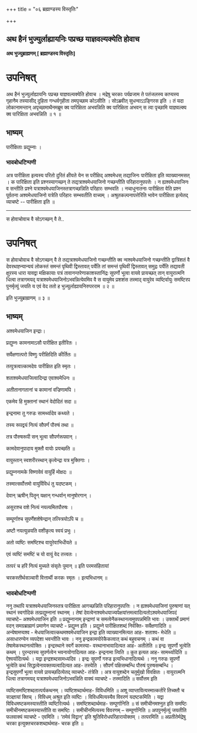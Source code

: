 +++
title = "०६ ब्रह्माण्डस्य विस्तृतिः"

+++


## अथ हैनं भुज्युर्लाह्यायनिः पप्रच्छ याज्ञवल्यक्येति होवाच

**अथ भुज्युब्राह्मणम् \[ ब्रह्माण्डस्य विस्तृतिः\]**

# **उपनिषत्**

अथ हैनं भुज्युर्लाह्यायनिः पप्रच्छ याज्ञवल्यक्येति होवाच । मद्रेषु चरकाः पर्यव्रजाम ते पतंजलस्य काप्यस्य गृहानैम तस्यासीद् दुहिता गन्धर्वगृहीता तमपृच्छाम कोऽसीति । सोऽब्रवीत् सुधन्वाऽऽङ्गिरस इति । तं यदा लोकानामन्तान् अपृच्छामाथैनमब्रूम क्व पारिक्षिता अभवन्निति क्व पारिक्षिता अभवन् स त्वा पृच्छामि याज्ञवल्क्य क्व पारिक्षिता अभवन्निति ॥ १ ॥

## **भाष्यम्**

पारीक्षिताः प्रद्युम्नाः ।

### **भावबोधटिप्पणी**

अत्र पारीक्षिता इत्यस्य परितो दुरितं क्षीयते येन स परीक्षिद् अश्वमेधस् तद्याजिनः पारीक्षिता इति व्याख्यानमसत् । क पारिक्षिता इति प्रश्नस्यागच्छन् ते तद्यत्राश्वमेधयाजिनो गच्छन्तीति परिहारानुपपत्तेः । न ह्यश्वमेधयाजिनः व सन्तीति प्रश्ने यत्राश्वमेधयाजिनस्तत्रागच्छन्निति परिहारः सम्भवति । नचाधुनातनाः पारीक्षिता वेति प्रश्न पूर्वतना अश्वमेधयाजिनो यत्रेति परिहारः सम्भवतीति वाच्यम् । अश्रुतकल्पनापत्तेरिति भावेन पारीक्षिता इत्येतद् व्याचष्टे -- पारीक्षिता इति ॥

------------------------------------------------------------------------

स होवाचोवाच वै सोऽगच्छन् वै ते..

# **उपनिषत्**

स होवाचोवाच वै सोऽगच्छन् वै ते तद्यत्राश्वमेधयाजिनो गच्छन्तीति क्व न्वश्वमेधयाजिनो गच्छन्तीति द्वात्रिंशतं वै देवरथाह्न्यान्ययं लोकस्तं समन्तं पृथिवी द्विस्तावत् पर्येति तां समन्तं पृथिवीं द्विस्तावत् समुद्रः पर्येति तद्यावती क्षुरस्य धारा यावद्वा मक्षिकायाः पत्रं तावानन्तरेणाकाशस्तानिंद्रः सुपर्णो भूत्वा वायवे प्रायच्छत् तान् वायुरात्मनि धित्वा तत्रागमयद् यत्राश्वमेधयाजिनोऽभवन्नित्येवमिव वै स वायुमेव प्रशशंस तस्माद् वायुरेव व्यष्टिर्वायुः समष्टिरप पुनर्मृत्युं जयति य एवं वेद ततो ह भुज्युर्लाह्यायनिरुपरराम ॥ २ ॥

इति भुज्युब्राह्मणम् ॥ ३ ॥

## **भाष्यम्**

अश्वमेधयाजिन इन्द्राः।

प्रद्युम्नः कामनामाऽसौ पारीक्षित इतीरितः ।

सर्वेक्षणात्परो विष्णुः परीक्षिदिति कीर्तितः ॥

तत्पुत्रत्वात्कामदेवः पारीक्षित इति स्मृतः ।

शताश्वमेधयाजित्वादिन्द्रा एवाश्वमेधिनः ॥

अतीतानागतानां च कामानां वज्रिणामपि ।

एकमेव हि मुक्तानां स्थानं वेदोदितं सदा ॥

इन्द्रनामा तु गरुडः सामर्थ्यादेव कथ्यते ।

तस्य रूपद्वयं नित्यं सौपर्णं पौरुषं तथा ॥

तत्र पौरुषरूपी सन् भूत्वा सौपर्णरूपवान् ।

कामदेवानुपादाय मुक्तौ वायोः प्रयच्छति ॥

वायुस्तान् स्वशरीरस्थान् कृत्वेन्द्रा यत्र मुक्तिगाः ।

प्रद्युम्ननामके विष्णावेवं वायुर्हि मोक्षदः ॥

तस्मात्सर्वोत्तमो वायुर्विविधं तु यदष्टकम् ।

देवान् ऋषीन् पितॄन् यक्षान् गन्धर्वान् मानुषोरगान् ।

असुराश्च वशे नित्यं नयत्यमितपौरुषः ।

सम्पूर्णाश्च सुपर्णेशशेषेन्द्रान् तत्स्त्रियोऽपि च ॥

अष्टौ नयत्युन्नयति वशीकृत्य स्वयं प्रभुः ।

अतो व्यष्टिः समष्टिश्च वायुरेवाभिधीयते ॥

एवं व्यष्टिं समष्टिं च यो वायुं वेद तत्त्वतः ।

तत्परं च हरिं नित्यं मुच्यते संसृतेः पुमान् ॥ इति परमसंहितायां

चरकस्तीर्थसञ्चारी वित्तार्थी करकः स्मृतः । इत्यभिधानम् ॥

### **भावबोधटिप्पणी**

ननु तथापि यत्राश्वमेधयाजिनस्तत्र पारीक्षिता आगच्छन्निति परिहारानुपपत्तिः । न ह्यश्वमेधयाजिनां पुरुषाणां यत् स्थानं स्वर्गादिकं तत्प्रद्युम्नानां स्थानम् । तेषां देवत्वेनाश्वमेधयाज्यपेक्षयांत्तमत्वादित्यतोऽश्वमेधयाजिपदं व्याचष्टे– अश्वमेधयाजिन इति ॥ प्रद्युम्नानाम् इन्द्राणां च समत्वेनैकस्थानत्वमुपपन्नमिति भावः । उक्तार्थे प्रमाणं वदन् समग्रब्राह्मणं प्रमाणेन व्याचष्टे - प्रद्युम्न इति । प्रद्युम्ने पारीक्षितशब्दं निर्वक्ति- सर्वेक्षणादिति ॥ अन्येषामप्यश्व - मेधयाजित्वात्कथमश्वमेधयाजिन इन्द्रा इति व्याख्यानमित्यत आह- शताश्व- मेधेति ॥ असाधारण्येन व्यपदेशा भवन्तीति भावः । ननु इन्द्रकामयोरेकैकत्वात् कथं बहुवचनम् । कथं वा तेषामेकस्थानत्वोक्तिः । इन्द्रस्थाने स्वर्गे कामस्या- वस्थानाभावादित्यत आह- अतीतेति ॥ इन्द्रः सुपर्णो भूत्वेति कथम् । पुरन्दरस्य सुपर्णत्वेन भवनायोगादित्यत आह- इन्द्रनामा त्विति ॥ कुत इत्यत आह- सामर्थ्यादिति ॥ ऐश्वर्यादित्यर्थः । यद्वा इन्द्रशब्दसामध्यदिव । इन्द्रः सुपर्णो गरुड इत्यभिधानादित्यर्थः । ननु गरुडः सुपर्णो भूत्वेति कथं सिद्धत्वेनावक्तव्यत्वादित्यत आह- तस्येति । सौपर्णं पक्षिसम्बन्धि पौरुषं पुरुषसम्बन्धि । इन्द्रसुपर्णो भूत्वा वायवे प्रायच्छदित्येतद् व्याचष्टे- तंत्रेति । अत्र वायुशब्देन चतुर्मुखो विवक्षितः । वायुरात्मनि धित्वा तत्रागमयद् यत्राश्वमेधयाजिनोऽभवन्निति वाक्यं व्याचष्टे - तस्मादिति ॥ सर्वोत्तम इति

व्यष्टिसमष्टिशब्दतात्पर्यकथनम् । व्यष्टिशब्दार्थमाह- विविधमिति ॥ अशू व्याप्तावित्यस्मात्कर्तरि तिच्क्तौ च सञ्ज्ञायां क्तिच् । विविधम् अश्रुत इति व्यष्टिः । विविधमित्यस्यैव विवरणं यदष्टकमिति । यद्वा विविधमष्टकमस्यास्तीति व्यष्टिरित्यर्थः । समष्टिशब्दार्थमाह- सम्पूर्णानिति ॥ सं समीचीनमश्नुत इति समष्टिः समीचीनमष्टकमस्यास्तीति वा समष्टिः । समीचीनमित्यस्य विवरणम् – सम्पूर्णानिति ॥ अपपुनर्मृत्युं जयतीति फलवाक्यं व्याचष्टे - एवमिति । ‘तमेवं विद्वान्' इति श्रुतिविरोधपरिहारायोक्तम् । तत्परमिति ॥ अप्रतीतेर्मद्रेषु चरका इत्युक्तचरकशब्दार्थमाह- चरक इति ॥


